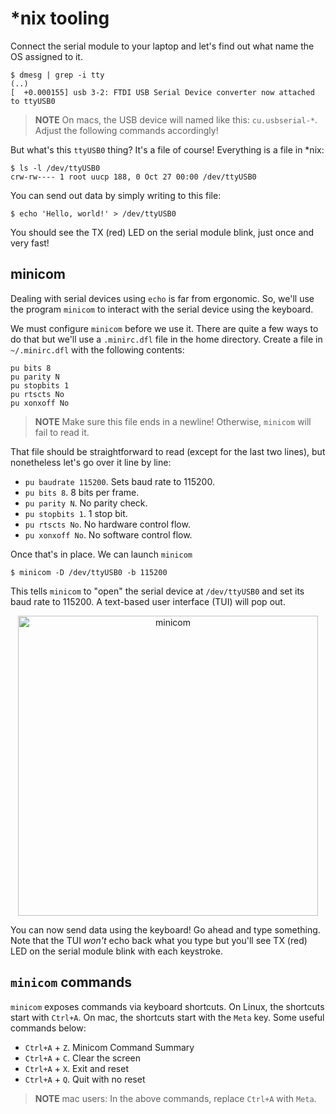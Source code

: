 # *nix tooling

Connect the serial module to your laptop and let's find out what name the OS
assigned to it.

```
$ dmesg | grep -i tty
(..)
[  +0.000155] usb 3-2: FTDI USB Serial Device converter now attached to ttyUSB0
```

> **NOTE** On macs, the USB device will named like this: `cu.usbserial-*`.
> Adjust the following commands accordingly!

But what's this `ttyUSB0` thing? It's a file of course! Everything is a file in
*nix:

```
$ ls -l /dev/ttyUSB0
crw-rw---- 1 root uucp 188, 0 Oct 27 00:00 /dev/ttyUSB0
```

You can send out data by simply writing to this file:

```
$ echo 'Hello, world!' > /dev/ttyUSB0
```

You should see the TX (red) LED on the serial module blink, just once and very
fast!

## minicom

Dealing with serial devices using `echo` is far from ergonomic. So, we'll use
the program `minicom` to interact with the serial device using the keyboard.

We must configure `minicom` before we use it. There are quite a few ways to do
that but we'll use a `.minirc.dfl` file in the home directory. Create a file
in `~/.minirc.dfl` with the following contents:

```
pu bits 8
pu parity N
pu stopbits 1
pu rtscts No
pu xonxoff No
```

> **NOTE** Make sure this file ends in a newline! Otherwise, `minicom` will fail
> to read it.

That file should be straightforward to read (except for the last two lines), but
nonetheless let's go over it line by line:

- `pu baudrate 115200`. Sets baud rate to 115200.
- `pu bits 8`. 8 bits per frame.
- `pu parity N`. No parity check.
- `pu stopbits 1`. 1 stop bit.
- `pu rtscts No`. No hardware control flow.
- `pu xonxoff No`. No software control flow.

Once that's in place. We can launch `minicom`

```
$ minicom -D /dev/ttyUSB0 -b 115200
```

This tells `minicom` to "open" the serial device at `/dev/ttyUSB0` and set its
baud rate to 115200. A text-based user interface (TUI) will pop out.

<p align="center">
<img height="480" title="minicom" src="assets/minicom.png">
</p>

You can now send data using the keyboard! Go ahead and type something. Note that
the TUI *won't* echo back what you type but you'll see TX (red) LED on the
serial module blink with each keystroke.

## `minicom` commands

`minicom` exposes commands via keyboard shortcuts. On Linux, the shortcuts start
with `Ctrl+A`. On mac, the shortcuts start with the `Meta` key. Some useful
commands below:

- `Ctrl+A` + `Z`. Minicom Command Summary
- `Ctrl+A` + `C`. Clear the screen
- `Ctrl+A` + `X`. Exit and reset
- `Ctrl+A` + `Q`. Quit with no reset

> **NOTE** mac users: In the above commands, replace `Ctrl+A` with `Meta`.
